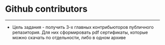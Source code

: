 # Github contributors

------

- Цель задания - получить 3-х главных контрибьюторов публичного репазитория. Для них сформировать pdf сертификаты, которые можно скачать по отдельности, либо в одном архиве